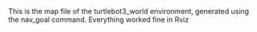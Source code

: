 This is the map file of the turtlebot3_world environment,
generated using the nav_goal command.
Everything worked fine in Rviz